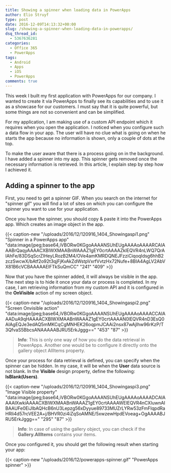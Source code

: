 ```yaml
---
title: Showing a spinner when loading data in PowerApps
author: Elio Struyf
type: post
date: 2016-12-09T14:13:32+00:00
slug: /showing-a-spinner-when-loading-data-in-powerapps/
dsq_thread_id:
  - 5367636281
categories:
  - Office 365
  - PowerApps
tags:
  - Android
  - Apps
  - iOS
  - PowerApps
comments: true
---
```


This week I built my first application with PowerApps for our company. I wanted to create it via PowerApps to finally see its capabilities and to use it as a showcase for our customers. I must say that it is quite powerful, but some things are not so convenient and can be simplified.

For my application, I am making use of a custom API endpoint which it requires when you open the application. I noticed when you configure such a data flow in your app. The user will have no clue what is going on when he starts the app because no information is shown, only a couple of dots at the top.

To make the user aware that there is a process going on in the background. I have added a spinner into my app. This spinner gets removed once the necessary information is retrieved. In this article, I explain step by step how I achieved it.

## Adding a spinner to the app

First, you need to get a spinner GIF. When you search on the internet for "spinner gif" you will find a lot of sites on which you can configure the spinner you want to use for your application.

Once you have the spinner, you should copy & paste it into the PowerApps app. Which creates an image object in the app.

{{< caption-new "/uploads/2016/12/120916_1404_Showingaspi1.png" "Spinner in a PowerApps app"  "data:image/jpeg;base64,iVBORw0KGgoAAAANSUhEUgAAAAoAAAARCAIAAABrQaqyAAAACXBIWXMAABnWAAAZ1gEY0crtAAAAZklEQVR4nLWQ7QrAIAhFe/83DSqScrZIHeyLRozB2M4/OVe4amKMRDQNEJFzziCiqoqIdsg6hhB2zczSwcwX/bAtf2o92t3qjFjKvAkZdWstpVxrfVvtzHx72Nufe+8BIA4AgLV2AbVX81B6cVCBAAAAAElFTkSuQmCC" "241" "409" >}}

Now that you have the spinner added, it will always be visible in the app. The next step is to hide it once your data or process is completed. In my case, I am retrieving information from my custom API and it is configured in the **OnVisible** action of my screen object.

{{< caption-new "/uploads/2016/12/120916_1404_Showingaspi2.png" "Screen Onvisible action"  "data:image/jpeg;base64,iVBORw0KGgoAAAANSUhEUgAAAAoAAAACCAIAAADuA9qHAAAACXBIWXMAABnWAAAZ1gEY0crtAAAAN0lEQVR4nD3EsQ0AIAgEQJe3edAQ5mMKCqCgMNHEK26oqpmJCAAi2nsx87wAjIhw96rKzP/T3QfvaS5BbcsANAAAAABJRU5ErkJggg==" "453" "87" >}}

> **Info**: This is only one way of how you do the data retrieval in PowerApps. Another one would be to configure it directly onto the gallery object AllItems property.

Once your process for data retrieval is defined, you can specify when the spinner can be hidden. In my case, it will be when the **User** data source is not blank. In the **Visible** design property, define the following: **IsBlank(Users)**.

{{< caption-new "/uploads/2016/12/120916_1404_Showingaspi3.png" "Image Visible property"  "data:image/jpeg;base64,iVBORw0KGgoAAAANSUhEUgAAAAoAAAADCAIAAAAlXwkiAAAACXBIWXMAABnWAAAZ1gEY0crtAAAAWElEQVR4nCXIuwnAIBAAUFe0EiJIbAQHcB6nU3Lepzg56xDyyue89733MUZrLYRw53zFmFIqpdRaHRIi4d57rcVEE2A+j/BHVR0zi4iZqSoAMNE/5xwzewHpdEVoeag+OgAAAABJRU5ErkJggg==" "295" "87" >}}

> **Info**: In case of using the gallery object, you can check if the **Gallery.AllItems** contains your items.

Once you configured it, you should get the following result when starting your app:

{{< caption-new "/uploads/2016/12/powerapps-spinner.gif" "PowerApps spinner" >}}